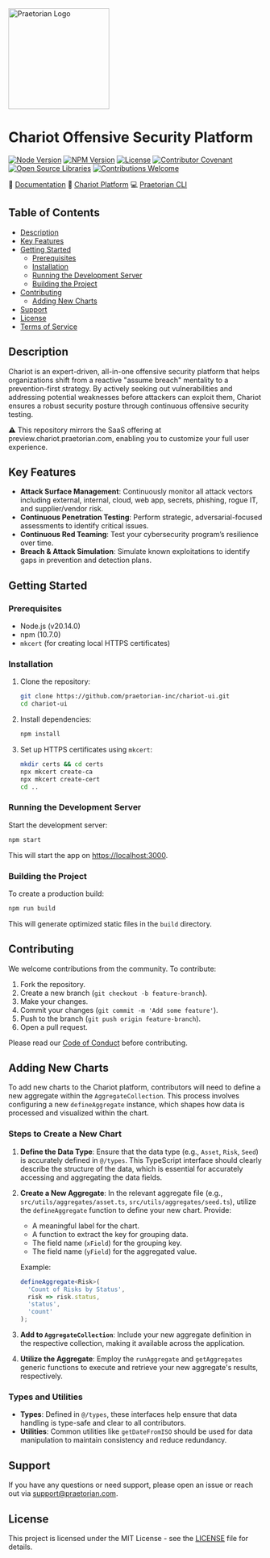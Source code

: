 <img src="https://github.com/praetorian-inc/chariot-ui/blob/main/public/icons/logo.png" alt="Praetorian Logo" width="200" height="200">

# Chariot Offensive Security Platform

[![Node Version](https://img.shields.io/badge/node-v20.14.0-339933)](https://nodejs.org/)
[![NPM Version](https://img.shields.io/badge/npm-v10.7.0-CB3837)](https://www.npmjs.com/)
[![License](https://img.shields.io/badge/license-MIT-007EC6.svg)](LICENSE)
[![Contributor Covenant](https://img.shields.io/badge/Contributor%20Covenant-2.1-007EC6.svg)](CODE_OF_CONDUCT.md)
[![Open Source Libraries](https://img.shields.io/badge/open--source-%F0%9F%92%9A-28a745)](https://opensource.org/)
[![Contributions Welcome](https://img.shields.io/badge/contributions-welcome-brightgreen.svg?style=flat)](https://github.com/praetorian-inc/chariot-ui/issues)

:book: [Documentation](https://docs.praetorian.com)
:link: [Chariot Platform](https://preview.chariot.praetorian.com)
:computer: [Praetorian CLI](https://github.com/praetorian-inc/praetorian-cli)

## Table of Contents

- [Description](#description)
- [Key Features](#key-features)
- [Getting Started](#getting-started)
  - [Prerequisites](#prerequisites)
  - [Installation](#installation)
  - [Running the Development Server](#running-the-development-server)
  - [Building the Project](#building-the-project)
- [Contributing](#contributing)
  - [Adding New Charts](#adding-new-charts)
- [Support](#support)
- [License](#license)
- [Terms of Service](./Terms_Of_Service.md)

## Description

Chariot is an expert-driven, all-in-one offensive security platform that helps organizations shift from a reactive "assume breach" mentality to a prevention-first strategy. By actively seeking out vulnerabilities and addressing potential weaknesses before attackers can exploit them, Chariot ensures a robust security posture through continuous offensive security testing.

⚠️ This repository mirrors the SaaS offering at preview.chariot.praetorian.com, enabling you to customize your full user experience.

## Key Features

- **Attack Surface Management**: Continuously monitor all attack vectors including external, internal, cloud, web app, secrets, phishing, rogue IT, and supplier/vendor risk.
- **Continuous Penetration Testing**: Perform strategic, adversarial-focused assessments to identify critical issues.
- **Continuous Red Teaming**: Test your cybersecurity program’s resilience over time.
- **Breach & Attack Simulation**: Simulate known exploitations to identify gaps in prevention and detection plans.

## Getting Started

### Prerequisites

- Node.js (v20.14.0)
- npm (10.7.0)
- `mkcert` (for creating local HTTPS certificates)

### Installation

1. Clone the repository:

   ```sh
   git clone https://github.com/praetorian-inc/chariot-ui.git
   cd chariot-ui
   ```

2. Install dependencies:

   ```sh
   npm install
   ```

3. Set up HTTPS certificates using `mkcert`:

   ```sh
   mkdir certs && cd certs
   npx mkcert create-ca
   npx mkcert create-cert
   cd ..
   ```

### Running the Development Server

Start the development server:

```sh
npm start
```

This will start the app on [https://localhost:3000](https://localhost:3000).

### Building the Project

To create a production build:

```sh
npm run build
```

This will generate optimized static files in the `build` directory.

## Contributing

We welcome contributions from the community. To contribute:

1. Fork the repository.
2. Create a new branch (`git checkout -b feature-branch`).
3. Make your changes.
4. Commit your changes (`git commit -m 'Add some feature'`).
5. Push to the branch (`git push origin feature-branch`).
6. Open a pull request.

Please read our [Code of Conduct](CODE_OF_CONDUCT.md) before contributing.

## Adding New Charts

To add new charts to the Chariot platform, contributors will need to define a new aggregate within the `AggregateCollection`. This process involves configuring a new `defineAggregate` instance, which shapes how data is processed and visualized within the chart.

### Steps to Create a New Chart

1. **Define the Data Type**:
   Ensure that the data type (e.g., `Asset`, `Risk`, `Seed`) is accurately defined in `@/types`. This TypeScript interface should clearly describe the structure of the data, which is essential for accurately accessing and aggregating the data fields.

2. **Create a New Aggregate**:
   In the relevant aggregate file (e.g., `src/utils/aggregates/asset.ts`, `src/utils/aggregates/seed.ts`), utilize the `defineAggregate` function to define your new chart. Provide:

   - A meaningful label for the chart.
   - A function to extract the key for grouping data.
   - The field name (`xField`) for the grouping key.
   - The field name (`yField`) for the aggregated value.

   Example:

   ```typescript
   defineAggregate<Risk>(
     'Count of Risks by Status',
     risk => risk.status,
     'status',
     'count'
   );
   ```

3. **Add to `AggregateCollection`**:
   Include your new aggregate definition in the respective collection, making it available across the application.

4. **Utilize the Aggregate**:
   Employ the `runAggregate` and `getAggregates` generic functions to execute and retrieve your new aggregate's results, respectively.

### Types and Utilities

- **Types**: Defined in `@/types`, these interfaces help ensure that data handling is type-safe and clear to all contributors.
- **Utilities**: Common utilities like `getDateFromISO` should be used for data manipulation to maintain consistency and reduce redundancy.

## Support

If you have any questions or need support, please open an issue or reach out via [support@praetorian.com](mailto:support@praetorian.com).

## License

This project is licensed under the MIT License - see the [LICENSE](LICENSE) file for details.

